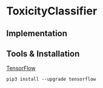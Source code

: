 # ToxicityClassifier

## Implementation


## Tools & Installation

[TensorFlow](https://www.tensorflow.org/)

`pip3 install --upgrade tensorflow`